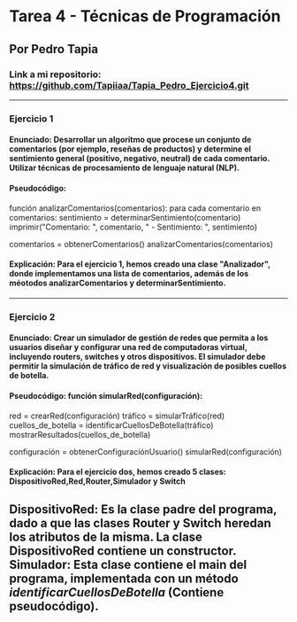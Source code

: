 # Tarea 4 - Técnicas de Programación 
## Por Pedro Tapia
### Link a mi repositorio: https://github.com/Tapiiaa/Tapia_Pedro_Ejercicio4.git
--------------------------------------------------------------------------------
### Ejercicio 1
#### Enunciado: Desarrollar un algoritmo que procese un conjunto de comentarios (por ejemplo, reseñas de productos) y determine el sentimiento general (positivo, negativo, neutral) de cada comentario. Utilizar técnicas de procesamiento de lenguaje natural (NLP).
#### Pseudocódigo: 
función analizarComentarios(comentarios):
    para cada comentario en comentarios:
        sentimiento = determinarSentimiento(comentario)
        imprimir("Comentario: ", comentario, " - Sentimiento: ", sentimiento)

comentarios = obtenerComentarios()
analizarComentarios(comentarios)

#### Explicación: Para el ejercicio 1, hemos creado una clase "Analizador", donde implementamos una lista de comentarios, además de los méotodos **analizarComentarios** y **determinarSentimiento**.
--------------------------------------------------------------------------------
### Ejercicio 2
#### Enunciado: Crear un simulador de gestión de redes que permita a los usuarios diseñar y configurar una red de computadoras virtual, incluyendo routers, switches y otros dispositivos. El simulador debe permitir la simulación de tráfico de red y visualización de posibles cuellos de botella.
#### Pseudocódigo: función simularRed(configuración):
red = crearRed(configuración)
    tráfico = simularTráfico(red)
    cuellos_de_botella = identificarCuellosDeBotella(tráfico)
    mostrarResultados(cuellos_de_botella)

configuración = obtenerConfiguraciónUsuario()
simularRed(configuración)
#### Explicación: Para el ejercicio dos, hemos creado 5 clases: **DispositivoRed**,**Red**,**Router**,**Simulador** y **Switch**
DispositivoRed: Es la clase padre del programa, dado a que las clases Router y Switch heredan los atributos de la misma. La clase DispositivoRed contiene un constructor. 
Simulador: Esta clase contiene el main del programa, implementada con un método _identificarCuellosDeBotella_ (Contiene pseudocódigo).
--------------------------------------------------------------------------------

